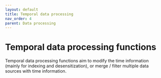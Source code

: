 ```yaml
---
layout: default
title: Temporal data processing
nav_order: 4 
parent: Data processing
---
```


# Temporal data processing functions

Temporal data processing functions aim to modify the time information (mainly for indexing and desensitization), or merge / filter multiple data sources with time information. 

